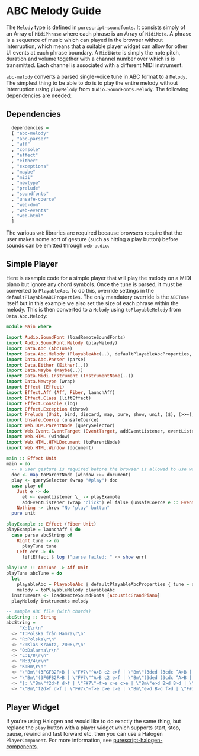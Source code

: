 # ABC Melody Guide

The ```Melody``` type is defined in ```purescript-soundfonts```.  It consists simply of an Array of ```MidiPhrase``` where each phrase is an Array of ```MidiNote```.  A phrase is a sequence of music which can played in the browser without interruption, which means that a suitable player widget can allow for other UI events at each phrase boundary. A ```MidiNote``` is simply the note pitch, duration and volume together with a channel number over which is is transmitted.  Each channel is associated with a different MIDI instrument.

```abc-melody``` converts a parsed single-voice tune in ABC format to a ```Melody```. The simplest thing to be able to do is to play the entire melody without interruption using ```playMelody``` from ```Audio.SoundFonts.Melody```.  The following dependencies are needed:

## Dependencies

```purs
  dependencies =
  [ "abc-melody"
  , "abc-parser"
  , "aff"
  , "console"
  , "effect"
  , "either"
  , "exceptions"
  , "maybe"
  , "midi"
  , "newtype"
  , "prelude"
  , "soundfonts"
  , "unsafe-coerce"
  , "web-dom"
  , "web-events"
  , "web-html"
  ]
```

The various ```web``` libraries are required because browsers require that the user makes some sort of gesture (such as hitting a play button) before sounds can be emitted through ```web-audio```.

## Simple Player

Here is example code for a simple player that will play the melody on a MIDI piano but ignore any chord symbols. Once the tune is parsed, it must be converted to ```PlayableAbc```.  To do this, override settings in the ```defaultPlayableABCProperties```.  The only mandatory override is the ```ABCTune``` itself but in this example we also set the size of each phrase within the melody.  This is then converted to a ```Melody``` using ```toPlayableMelody``` from ```Data.Abc.Melody```:

```purs
module Main where

import Audio.SoundFont (loadRemoteSoundFonts)
import Audio.SoundFont.Melody (playMelody)
import Data.Abc (AbcTune)
import Data.Abc.Melody (PlayableAbc(..), defaultPlayableAbcProperties, toPlayableMelody)
import Data.Abc.Parser (parse)
import Data.Either (Either(..))
import Data.Maybe (Maybe(..))
import Data.Midi.Instrument (InstrumentName(..))
import Data.Newtype (wrap)
import Effect (Effect)
import Effect.Aff (Aff, Fiber, launchAff)
import Effect.Class (liftEffect)
import Effect.Console (log)
import Effect.Exception (throw)
import Prelude (Unit, bind, discard, map, pure, show, unit, ($), (>>=), (<>))
import Unsafe.Coerce (unsafeCoerce)
import Web.DOM.ParentNode (querySelector)
import Web.Event.EventTarget (EventTarget, addEventListener, eventListener)
import Web.HTML (window)
import Web.HTML.HTMLDocument (toParentNode)
import Web.HTML.Window (document)

main :: Effect Unit
main = do
  -- a user gesture is required before the browser is allowed to use web-audio
  doc <- map toParentNode (window >>= document)
  play <- querySelector (wrap "#play") doc
  case play of
    Just e -> do
      el <- eventListener \_ -> playExample
      addEventListener (wrap "click") el false (unsafeCoerce e :: EventTarget)
    Nothing -> throw "No 'play' button"
  pure unit

playExample :: Effect (Fiber Unit)
playExample = launchAff $ do
  case parse abcString of 
    Right tune -> do
      playTune tune
    Left err -> do
      liftEffect $ log ("parse failed: " <> show err)

playTune :: AbcTune -> Aff Unit 
playTune abcTune = do
  let
    playableAbc = PlayableAbc $ defaultPlayableAbcProperties { tune = abcTune, phraseSize = 10.0 }
    melody = toPlayableMelody playableAbc
  instruments <- loadRemoteSoundFonts [AcousticGrandPiano]
  playMelody instruments melody 

-- sample ABC file (with chords)
abcString :: String 
abcString = 
     "X:1\r\n"
  <> "T:Polska från Hamra\r\n"
  <> "R:Polska\r\n"
  <> "Z:Klas Krantz, 2006\r\n"
  <> "O:Dalarna\r\n"
  <> "L:1/8\r\n"
  <> "M:3/4\r\n"
  <> "K:Bm\r\n"
  <> "\"Bm\"(3FGFB2F>B | \"F#7\"^A>B c2 e>f | \"Bm\"(3ded (3cdc ^A>B | \"F#7\"c/d/c/^A/ B>A F2 |\r\n"
  <> "\"Bm\"(3FGFB2F>B | \"F#7\"^A>B c2 e>f | \"Bm\"(3ded (3cdc ^A>B | \"F#7\"c/d/c/^A/ \"Bm\"B4 :|]\r\n"
  <> "|: \"Bm\"f2d>f d>f | \"F#7\"~f>e c>e c>e | \"Bm\"e>d B>d B>d | \"F#7\"de/d/ c>^AF2 |\r\n"
  <> "\"Bm\"f2d>f d>f | \"F#7\"~f>e c>e c>e | \"Bm\"e>d B>d f>d | \"F#7\"c>^A \"Bm\"B4 :|]\r\n"
``` 


## Player Widget 

If you're using Halogen and would like to do exactly the same thing, but replace the ```play``` button with a player widget which supports start, stop, pause, rewind and fast forward etc. then you can use a Halogen ```PlayerComponent```.  For more information, see [purescript-halogen-components](https://github.com/newlandsvalley/purescript-halogen-components).